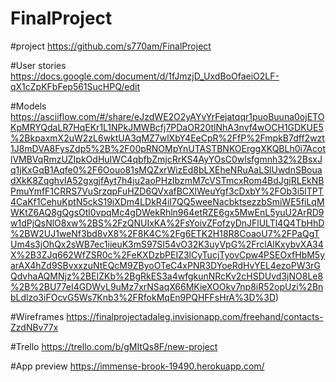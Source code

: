 # FinalProject

#project
https://github.com/s770am/FinalProject

#User stories
https://docs.google.com/document/d/1fJmzjD_UxdBoOfaeiO2LF-qX1cZpKFbFep561SucHPQ/edit

#Models
https://asciiflow.com/#/share/eJzdWE2O2yAYvYrFejatqqr1puoBuuna0ojETOKpMRYQdaLR7HqEKr1L1NPkJMWBcfj7PDaOR20tlNhA3nvf4wOCH1GDKUE5%2BkpaxmX2uW2zL6wktUA3qMZ7wlXbY4EeCpR%2FfP%2FmpkB7dff2wzt1J8mDVA8FysZdp5%2B%2F00pRNOMpYnUTASTBNKOErggXKQBLh0i7AcotlVMBVqRmzUZIpkOdHuIWC4qbfbZmjcRrKS4AyYOsC0wlsfgmnh32%2BsxJq1jKxGqB1Aqfe0%2F6Oouo81sMQZxrWizEd8bLXEheNRuAaLSlUwdnSBouadXkK8ZqghvIA52gxgjfAyt7h4ju2aoPHzIbzmM7cVSTmcxRom4BdJgiRLEkNBPmuYmfF1CRRS7VuSrzqpFuHZD6QVxafBCXlWeuYgf3cDxbY%2FOb3i5lTPT4CaKf1CehuKptN5ckS19iXDm4LDkR4iI7QQ5weeNacbktsezzbSmiWE5fiLqMWKtZ6AQ8gQgsOtl0vpqMc4gDWekRhln964etRZE6gx5MwEnL5yuU2ArRD9w1dPjQsNlO8xw%2BS%2FzQNUIxKA%2FsYoivZFofzyDnJFlULTl4Q4TbHhD%2BW2UJ1weNf3bd8vX8%2F8K4C%2Fg6ETK2H18R8CoaoU7%2FPaQgTUm4s3jOhQx2sWB7ec1iieuK3mS97SI54vO32K3uyVpG%2FrclAlKxybvXA34X%2B3ZJq662WfZSR0c%2FeKXDzbPEIZ3lCyTucjTyovCpw4PSEOxfHbM5yarAX4hZd9SBvxxzuNtEQcM9ZByoOTeC4xPNR3DYoeRdHvYEL4ezoPW3rGQdvhaAQMNjz%2BEIZKb%2BgRkES3a4wfgkunNRcKv2cHSDUvd3jNO8Le8%2B%2BU77eI4GDWvL9uMz7xrNSaqX66MKieXOOkv7np8iR52opUzi%2BnbLdlzo3iFOcvG5Ws7Knb3%2FRfokMqEn9PQHFFsHrA%3D%3D)

#Wireframes
https://finalprojectadaleg.invisionapp.com/freehand/contacts-ZzdNBv77x

#Trello
https://trello.com/b/gMItQs8F/new-project

#App preview
https://immense-brook-19490.herokuapp.com/
